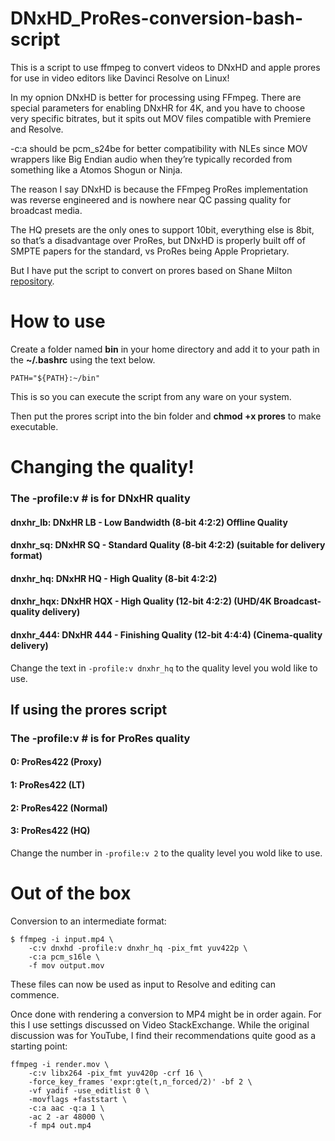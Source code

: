 # DNxHD_ProRes-conversion-bash-script
This is a script to use ffmpeg to convert videos to DNxHD and apple prores for use in video editors like Davinci Resolve on Linux!

In my opnion DNxHD is better for processing using FFmpeg. There are special parameters for enabling DNxHR for 4K, and you have to choose very specific bitrates, but it spits out MOV files compatible with Premiere and Resolve.

-c:a should be pcm_s24be for better compatibility with NLEs since MOV wrappers like Big Endian audio when they’re typically recorded from something like a Atomos Shogun or Ninja.

The reason I say DNxHD is because the FFmpeg ProRes implementation was reverse engineered and is nowhere near QC passing quality for broadcast media.

The HQ presets are the only ones to support 10bit, everything else is 8bit, so that’s a disadvantage over ProRes, but DNxHD is properly built off of SMPTE papers for the standard, vs ProRes being Apple Proprietary.

But I have put the script to convert on prores based on Shane Milton [repository](https://github.com/ShaneMilton/ProRes-conversion-bash-script).

# How to use

Create a folder named **bin** in your home directory and add it to your path in the **~/.bashrc** using the text below.

`PATH="${PATH}:~/bin"`  

This is so you can execute the script from any ware on your system.

Then put the prores script into the bin folder and **chmod +x prores** to make executable.

# Changing the quality!

### The -profile:v # is for DNxHR quality
#### dnxhr_lb: DNxHR LB - Low Bandwidth (8-bit 4:2:2) Offline Quality
#### dnxhr_sq: DNxHR SQ - Standard Quality (8-bit 4:2:2) (suitable for delivery format)
#### dnxhr_hq: DNxHR HQ - High Quality (8-bit 4:2:2)
#### dnxhr_hqx: DNxHR HQX - High Quality (12-bit 4:2:2) (UHD/4K Broadcast-quality delivery)
#### dnxhr_444: DNxHR 444 - Finishing Quality (12-bit 4:4:4) (Cinema-quality delivery)

Change the text in `-profile:v dnxhr_hq` to the quality level you wold like to use.

## If using the prores script

### The -profile:v # is for ProRes quality
#### 0: ProRes422 (Proxy)
#### 1: ProRes422 (LT)
#### 2: ProRes422 (Normal)
#### 3: ProRes422 (HQ)

Change the number in `-profile:v 2` to the quality level you wold like to use.

# Out of the box

Conversion to an intermediate format: 

```
$ ffmpeg -i input.mp4 \
    -c:v dnxhd -profile:v dnxhr_hq -pix_fmt yuv422p \
    -c:a pcm_s16le \
    -f mov output.mov
```

These files can now be used as input to Resolve and editing can commence.

Once done with rendering a conversion to MP4 might be in order again. For this I use settings discussed on Video StackExchange. While the original discussion was for YouTube, I find their recommendations quite good as a starting point:

```
ffmpeg -i render.mov \
    -c:v libx264 -pix_fmt yuv420p -crf 16 \
    -force_key_frames 'expr:gte(t,n_forced/2)' -bf 2 \
    -vf yadif -use_editlist 0 \
    -movflags +faststart \
    -c:a aac -q:a 1 \
    -ac 2 -ar 48000 \
    -f mp4 out.mp4
```




